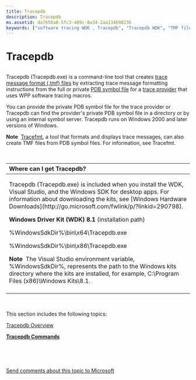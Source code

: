 ```yaml
---
title: Tracepdb
description: Tracepdb
ms.assetid: da7658a8-5fc3-409c-8a34-2aa134b9823b
keywords: ["software tracing WDK , Tracepdb", "Tracepdb WDK", "TMF files WDK , Tracepdb", "tracing WDK , Tracepdb", "trace message format files WDK"]
---
```


# Tracepdb


## <span id="ddk_tracepdb_tools"></span><span id="DDK_TRACEPDB_TOOLS"></span>


Tracepdb (Tracepdb.exe) is a command-line tool that creates [trace message format (.tmf) files](trace-message-format-file.md) by extracting trace message formatting instructions from the full or private [PDB symbol file](pdb-symbol-files.md) for a [trace provider](trace-provider.md) that uses WPP software tracing macros.

You can provide the private PDB symbol file for the trace provider or Tracepdb can find the provider's private PDB symbol file in a directory or by using an internal symbol server. Tracepdb runs on Windows 2000 and later versions of Windows.

**Note**  [Tracefmt](tracefmt.md), a tool that formats and displays trace messages, can also create TMF files from PDB symbol files. For information, see Tracefmt.

 

<table>
<colgroup>
<col width="100%" />
</colgroup>
<thead>
<tr class="header">
<th align="left">Where can I get Tracepdb?</th>
</tr>
</thead>
<tbody>
<tr class="odd">
<td align="left"><p>Tracepdb (Tracepdb.exe) is included when you install the WDK, Visual Studio, and the Windows SDK for desktop apps. For information about downloading the kits, see [Windows Hardware Downloads](http://go.microsoft.com/fwlink/p/?linkid=290798).</p>
<p><strong>Windows Driver Kit (WDK) 8.1</strong> (installation path)</p>
<p>%WindowsSdkDir%\bin\x64\Tracepdb.exe</p>
<p>%WindowsSdkDir%\bin\x86\Tracepdb.exe</p>
<div class="alert">
<strong>Note</strong>  The Visual Studio environment variable, %WindowsSdkDir%, represents the path to the Windows kits directory where the kits are installed, for example, C:\Program Files (x86)\Windows Kits\8.1.
</div>
<div>
 
</div></td>
</tr>
</tbody>
</table>

 

This section includes the following topics:

[Tracepdb Overview](tracepdb-overview.md)

[**Tracepdb Commands**](tracepdb-commands.md)

 

 

[Send comments about this topic to Microsoft](mailto:wsddocfb@microsoft.com?subject=Documentation%20feedback%20[devtest\devtest]:%20Tracepdb%20%20RELEASE:%20%2811/17/2016%29&body=%0A%0APRIVACY%20STATEMENT%0A%0AWe%20use%20your%20feedback%20to%20improve%20the%20documentation.%20We%20don't%20use%20your%20email%20address%20for%20any%20other%20purpose,%20and%20we'll%20remove%20your%20email%20address%20from%20our%20system%20after%20the%20issue%20that%20you're%20reporting%20is%20fixed.%20While%20we're%20working%20to%20fix%20this%20issue,%20we%20might%20send%20you%20an%20email%20message%20to%20ask%20for%20more%20info.%20Later,%20we%20might%20also%20send%20you%20an%20email%20message%20to%20let%20you%20know%20that%20we've%20addressed%20your%20feedback.%0A%0AFor%20more%20info%20about%20Microsoft's%20privacy%20policy,%20see%20http://privacy.microsoft.com/default.aspx. "Send comments about this topic to Microsoft")




